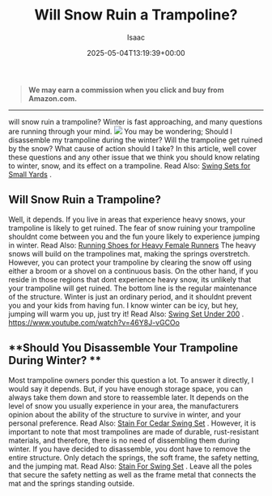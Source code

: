 ﻿---
author: Isaac
layout: post
title: Will Snow Ruin a Trampoline?
date: '2025-05-04T13:19:39+00:00'
categories:
- Guide
tags: []
slug: /will-snow-ruin-a-trampoline-winterizing-trampoline/
lastmod: 2025-05-07T12:21:29+03:00
---
> **We may earn a commission when you click and buy from Amazon.com.**
>

---
will snow ruin a trampoline? Winter is fast approaching, and many questions are running through your mind.
![](/assets/img/img/)
You may be wondering; Should I disassemble my trampoline during the winter? Will the trampoline get ruined by the snow? What cause of action should I take?
In this article, well cover these questions and any other issue that we think you should know relating to winter, snow, and its effect on a trampoline. Read Also:
[Swing Sets for Small Yards](https://pestpolicy.com/best-swing-sets-for-small-yards/)
.
## Will Snow Ruin a Trampoline?
Well, it depends. If you live in areas that experience heavy snows, your trampoline is likely to get ruined.
The fear of snow ruining your trampoline shouldnt come between you and the fun youre likely to experience jumping in winter.
Read Also:
[Running Shoes for Heavy Female Runners](https://pestpolicy.com/best-running-shoes-for-heavy-female-runners/)
The heavy snows will build on the trampolines mat, making the springs overstretch. However, you can protect your trampoline by clearing the snow off using either a broom or a shovel on a continuous basis.
On the other hand, if you reside in those regions that dont experience heavy snow, its unlikely that your trampoline will get ruined. The bottom line is the regular maintenance of the structure.
Winter is just an ordinary period, and it shouldnt prevent you and your kids from having fun. I know winter can be icy, but hey, jumping will warm you up, just try it! Read Also:
[Swing Set Under 200](https://pestpolicy.com/best-swing-set-under-200/)
.
https://www.youtube.com/watch?v=46Y8J-vGCOo
## **Should You Disassemble Your Trampoline During Winter? **
Most trampoline owners ponder this question a lot. To answer it directly, I would say it depends. But, if you have enough storage space, you can always take them down and store to reassemble later.
It depends on the level of snow you usually experience in your area, the manufacturers opinion about the ability of the structure to survive in winter, and your personal preference. Read Also:
[Stain For Cedar Swing Set](https://pestpolicy.com/best-stain-for-cedar-swing-set/)
.
However, it is important to note that most trampolines are made of durable, rust-resistant materials, and therefore, there is no need of dissembling them during winter.
If you have decided to disassemble, you dont have to remove the entire structure. Only detach the springs, the soft frame, the safety netting, and the jumping mat. Read Also:
[Stain For Swing Set](https://pestpolicy.com/best-stain-for-swing-set/)
.
Leave all the poles that secure the safety netting as well as the frame metal that connects the mat and the springs standing outside.